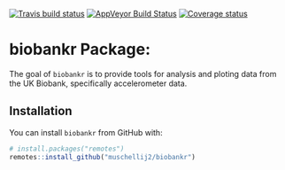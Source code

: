 
[![Travis build
status](https://travis-ci.org/muschellij2/biobankr.svg?branch=master)](https://travis-ci.org/muschellij2/biobankr)
[![AppVeyor Build
Status](https://ci.appveyor.com/api/projects/status/github/muschellij2/biobankr?branch=master&svg=true)](https://ci.appveyor.com/project/muschellij2/biobankr)
[![Coverage
status](https://coveralls.io/repos/github/muschellij2/biobankr/badge.svg?branch=master)](https://coveralls.io/r/muschellij2/biobankr?branch=master)
<!-- README.md is generated from README.Rmd. Please edit that file -->

# biobankr Package:

The goal of `biobankr` is to provide tools for analysis and ploting data
from the UK Biobank, specifically accelerometer data.

## Installation

You can install `biobankr` from GitHub with:

``` r
# install.packages("remotes")
remotes::install_github("muschellij2/biobankr")
```
